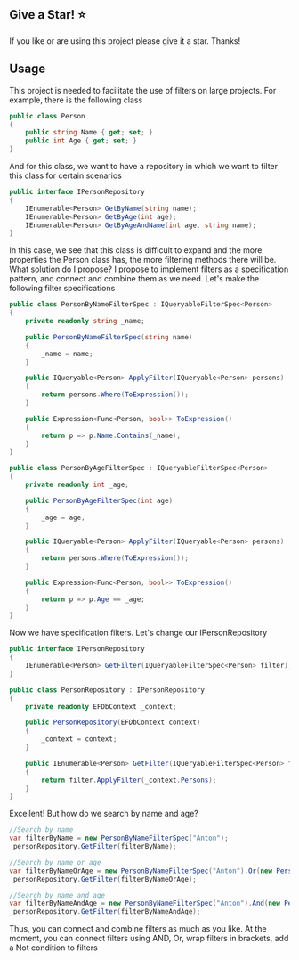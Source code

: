 ## Give a Star! :star:

If you like or are using this project please give it a star. Thanks!

## Usage

This project is needed to facilitate the use of filters on large projects.
For example, there is the following class


```csharp
public class Person
{
    public string Name { get; set; }
    public int Age { get; set; }
}
```


And for this class, we want to have a repository in which we want to filter this class for certain scenarios


```csharp
public interface IPersonRepository
{
    IEnumerable<Person> GetByName(string name);
    IEnumerable<Person> GetByAge(int age);
    IEnumerable<Person> GetByAgeAndName(int age, string name);
}
```

In this case, we see that this class is difficult to expand and the more properties the Person class has, the more filtering methods there will be.
What solution do I propose? I propose to implement filters as a specification pattern, and connect and combine them as we need.
Let's make the following filter specifications

```csharp
public class PersonByNameFilterSpec : IQueryableFilterSpec<Person>
{
    private readonly string _name;

    public PersonByNameFilterSpec(string name)
    {
        _name = name;
    }

    public IQueryable<Person> ApplyFilter(IQueryable<Person> persons)
    {
        return persons.Where(ToExpression());
    }

    public Expression<Func<Person, bool>> ToExpression()
    {
        return p => p.Name.Contains(_name);
    }
}

public class PersonByAgeFilterSpec : IQueryableFilterSpec<Person>
{
    private readonly int _age;

    public PersonByAgeFilterSpec(int age)
    {
        _age = age;
    }

    public IQueryable<Person> ApplyFilter(IQueryable<Person> persons)
    {
        return persons.Where(ToExpression());
    }

    public Expression<Func<Person, bool>> ToExpression()
    {
        return p => p.Age == _age;
    }
}
```

Now we have specification filters. Let's change our IPersonRepository


```csharp
public interface IPersonRepository
{
    IEnumerable<Person> GetFilter(IQueryableFilterSpec<Person> filter);
}

public class PersonRepository : IPersonRepository
{
    private readonly EFDbContext _context;

    public PersonRepository(EFDbContext context)
    {
        _context = context;
    }

    public IEnumerable<Person> GetFilter(IQueryableFilterSpec<Person> filter)
    {
        return filter.ApplyFilter(_context.Persons);
    }
}
```

Excellent! But how do we search by name and age?
```csharp
//Search by name
var filterByName = new PersonByNameFilterSpec("Anton");
_personRepository.GetFilter(filterByName);

//Search by name or age
var filterByNameOrAge = new PersonByNameFilterSpec("Anton").Or(new PersonByAgeFilterSpec(20));
_personRepository.GetFilter(filterByNameOrAge);

//Search by name and age
var filterByNameAndAge = new PersonByNameFilterSpec("Anton").And(new PersonByAgeFilterSpec(20));
_personRepository.GetFilter(filterByNameAndAge);
```
Thus, you can connect and combine filters as much as you like. At the moment, you can connect filters using AND, Or, wrap filters in brackets, add a Not condition to filters
